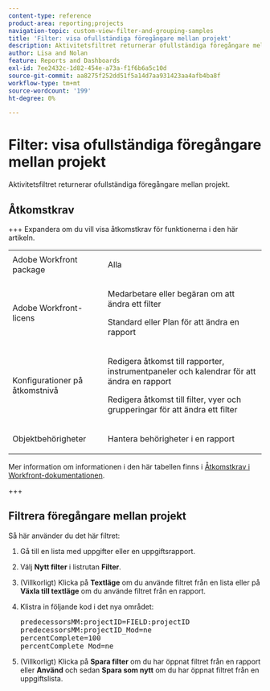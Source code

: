 ```yaml
---
content-type: reference
product-area: reporting;projects
navigation-topic: custom-view-filter-and-grouping-samples
title: 'Filter: visa ofullständiga föregångare mellan projekt'
description: Aktivitetsfiltret returnerar ofullständiga föregångare mellan projekt.
author: Lisa and Nolan
feature: Reports and Dashboards
exl-id: 7ee2432c-1d82-454e-a73a-f1f6b6a5c10d
source-git-commit: aa8275f252dd51f5a14d7aa931423aa4afb4ba8f
workflow-type: tm+mt
source-wordcount: '199'
ht-degree: 0%

---
```


# Filter: visa ofullständiga föregångare mellan projekt

<!--Audited: 10/2024-->

Aktivitetsfiltret returnerar ofullständiga föregångare mellan projekt.

## Åtkomstkrav

+++ Expandera om du vill visa åtkomstkrav för funktionerna i den här artikeln. 

<table style="table-layout:auto"> 
 <col> 
 <col> 
 <tbody> 
  <tr> 
   <td role="rowheader">Adobe Workfront package</td> 
   <td> <p>Alla</p> </td> 
  </tr> 
  <tr> 
   <td role="rowheader">Adobe Workfront-licens</td> 
   <td> 
   <p>Medarbetare eller begäran om att ändra ett filter </p>
   <p>Standard eller Plan för att ändra en rapport</p>
  </tr> 
  <tr> 
   <td role="rowheader">Konfigurationer på åtkomstnivå</td> 
   <td> <p>Redigera åtkomst till rapporter, instrumentpaneler och kalendrar för att ändra en rapport</p> <p>Redigera åtkomst till filter, vyer och grupperingar för att ändra ett filter</p> </td> 
  </tr> 
  <tr> 
   <td role="rowheader">Objektbehörigheter</td> 
   <td> <p>Hantera behörigheter i en rapport</p>  </td> 
  </tr> 
 </tbody> 
</table>

Mer information om informationen i den här tabellen finns i [Åtkomstkrav i Workfront-dokumentationen](/help/quicksilver/administration-and-setup/add-users/access-levels-and-object-permissions/access-level-requirements-in-documentation.md).

+++

## Filtrera föregångare mellan projekt

Så här använder du det här filtret:

1. Gå till en lista med uppgifter eller en uppgiftsrapport.
1. Välj **Nytt filter** i listrutan **Filter**.

1. (Villkorligt) Klicka på **Textläge** om du använde filtret från en lista eller på **Växla till textläge** om du använde filtret från en rapport.
1. Klistra in följande kod i det nya området:
   <pre>predecessorsMM:projectID=FIELD:projectID<br>predecessorsMM:projectID_Mod=ne<br>percentComplete=100<br>percentComplete_Mod=ne</pre>

1. (Villkorligt) Klicka på **Spara filter** om du har öppnat filtret från en rapport eller **Använd** och sedan **Spara som nytt** om du har öppnat filtret från en uppgiftslista.
